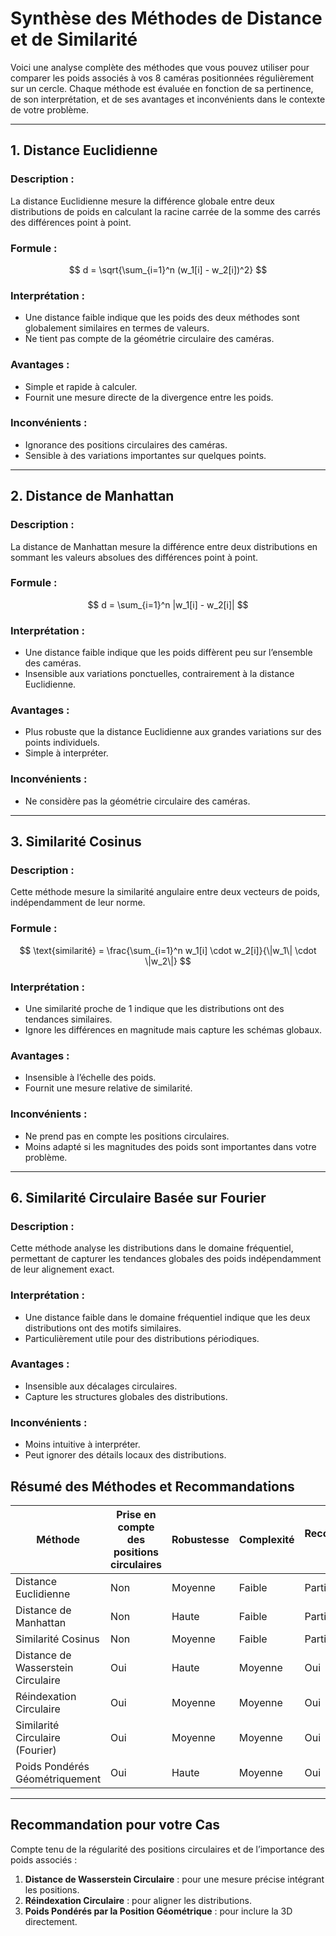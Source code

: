 # Synthèse des Méthodes de Distance et de Similarité

Voici une analyse complète des méthodes que vous pouvez utiliser pour comparer les poids associés à vos 8 caméras positionnées régulièrement sur un cercle. Chaque méthode est évaluée en fonction de sa pertinence, de son interprétation, et de ses avantages et inconvénients dans le contexte de votre problème.

---

## **1. Distance Euclidienne**

### **Description :**
La distance Euclidienne mesure la différence globale entre deux distributions de poids en calculant la racine carrée de la somme des carrés des différences point à point.

### **Formule :**
$$
d = \sqrt{\sum_{i=1}^n (w_1[i] - w_2[i])^2}
$$

### **Interprétation :**
- Une distance faible indique que les poids des deux méthodes sont globalement similaires en termes de valeurs.
- Ne tient pas compte de la géométrie circulaire des caméras.

### **Avantages :**
- Simple et rapide à calculer.
- Fournit une mesure directe de la divergence entre les poids.

### **Inconvénients :**
- Ignorance des positions circulaires des caméras.
- Sensible à des variations importantes sur quelques points.

---

## **2. Distance de Manhattan**

### **Description :**
La distance de Manhattan mesure la différence entre deux distributions en sommant les valeurs absolues des différences point à point.

### **Formule :**
$$
d = \sum_{i=1}^n |w_1[i] - w_2[i]|
$$

### **Interprétation :**
- Une distance faible indique que les poids diffèrent peu sur l’ensemble des caméras.
- Insensible aux variations ponctuelles, contrairement à la distance Euclidienne.

### **Avantages :**
- Plus robuste que la distance Euclidienne aux grandes variations sur des points individuels.
- Simple à interpréter.

### **Inconvénients :**
- Ne considère pas la géométrie circulaire des caméras.

---

## **3. Similarité Cosinus**

### **Description :**
Cette méthode mesure la similarité angulaire entre deux vecteurs de poids, indépendamment de leur norme.

### **Formule :**
$$
\text{similarité} = \frac{\sum_{i=1}^n w_1[i] \cdot w_2[i]}{\|w_1\| \cdot \|w_2\|}
$$

### **Interprétation :**
- Une similarité proche de 1 indique que les distributions ont des tendances similaires.
- Ignore les différences en magnitude mais capture les schémas globaux.

### **Avantages :**
- Insensible à l’échelle des poids.
- Fournit une mesure relative de similarité.

### **Inconvénients :**
- Ne prend pas en compte les positions circulaires.
- Moins adapté si les magnitudes des poids sont importantes dans votre problème.

---

## **6. Similarité Circulaire Basée sur Fourier**

### **Description :**
Cette méthode analyse les distributions dans le domaine fréquentiel, permettant de capturer les tendances globales des poids indépendamment de leur alignement exact.

### **Interprétation :**
- Une distance faible dans le domaine fréquentiel indique que les deux distributions ont des motifs similaires.
- Particulièrement utile pour des distributions périodiques.

### **Avantages :**
- Insensible aux décalages circulaires.
- Capture les structures globales des distributions.

### **Inconvénients :**
- Moins intuitive à interpréter.
- Peut ignorer des détails locaux des distributions.



## **Résumé des Méthodes et Recommandations**

| **Méthode**                         | **Prise en compte des positions circulaires** | **Robustesse** | **Complexité** | **Recommandée ?** |
|-------------------------------------|---------------------------------------------|----------------|----------------|------------------|
| Distance Euclidienne                | Non                                         | Moyenne        | Faible         | Partiellement    |
| Distance de Manhattan               | Non                                         | Haute          | Faible         | Partiellement    |
| Similarité Cosinus                  | Non                                         | Moyenne        | Faible         | Partiellement    |
| Distance de Wasserstein Circulaire  | Oui                                         | Haute          | Moyenne        | Oui              |
| Réindexation Circulaire             | Oui                                         | Moyenne        | Moyenne        | Oui              |
| Similarité Circulaire (Fourier)     | Oui                                         | Moyenne        | Moyenne        | Oui              |
| Poids Pondérés Géométriquement      | Oui                                         | Haute          | Moyenne        | Oui              |

---

## **Recommandation pour votre Cas**
Compte tenu de la régularité des positions circulaires et de l’importance des poids associés :
1. **Distance de Wasserstein Circulaire** : pour une mesure précise intégrant les positions.
2. **Réindexation Circulaire** : pour aligner les distributions.
3. **Poids Pondérés par la Position Géométrique** : pour inclure la 3D directement.
